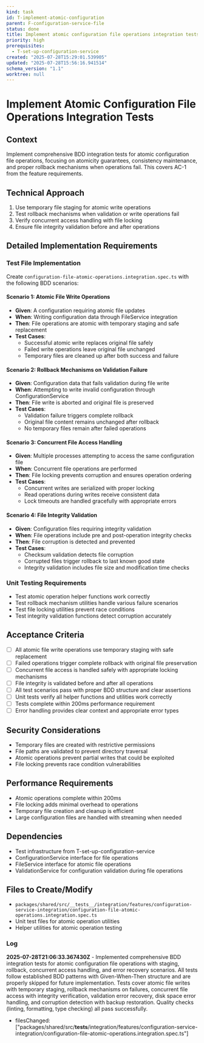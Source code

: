 ```yaml
---
kind: task
id: T-implement-atomic-configuration
parent: F-configuration-service-file
status: done
title: Implement atomic configuration file operations integration tests
priority: high
prerequisites:
  - T-set-up-configuration-service
created: "2025-07-28T15:29:01.539905"
updated: "2025-07-28T15:56:16.941514"
schema_version: "1.1"
worktree: null
---
```


# Implement Atomic Configuration File Operations Integration Tests

## Context

Implement comprehensive BDD integration tests for atomic configuration file operations, focusing on atomicity guarantees, consistency maintenance, and proper rollback mechanisms when operations fail. This covers AC-1 from the feature requirements.

## Technical Approach

1. Use temporary file staging for atomic write operations
2. Test rollback mechanisms when validation or write operations fail
3. Verify concurrent access handling with file locking
4. Ensure file integrity validation before and after operations

## Detailed Implementation Requirements

### Test File Implementation

Create `configuration-file-atomic-operations.integration.spec.ts` with the following BDD scenarios:

#### Scenario 1: Atomic File Write Operations

- **Given**: A configuration requiring atomic file updates
- **When**: Writing configuration data through FileService integration
- **Then**: File operations are atomic with temporary staging and safe replacement
- **Test Cases**:
  - Successful atomic write replaces original file safely
  - Failed write operations leave original file unchanged
  - Temporary files are cleaned up after both success and failure

#### Scenario 2: Rollback Mechanisms on Validation Failure

- **Given**: Configuration data that fails validation during file write
- **When**: Attempting to write invalid configuration through ConfigurationService
- **Then**: File write is aborted and original file is preserved
- **Test Cases**:
  - Validation failure triggers complete rollback
  - Original file content remains unchanged after rollback
  - No temporary files remain after failed operations

#### Scenario 3: Concurrent File Access Handling

- **Given**: Multiple processes attempting to access the same configuration file
- **When**: Concurrent file operations are performed
- **Then**: File locking prevents corruption and ensures operation ordering
- **Test Cases**:
  - Concurrent writes are serialized with proper locking
  - Read operations during writes receive consistent data
  - Lock timeouts are handled gracefully with appropriate errors

#### Scenario 4: File Integrity Validation

- **Given**: Configuration files requiring integrity validation
- **When**: File operations include pre and post-operation integrity checks
- **Then**: File corruption is detected and prevented
- **Test Cases**:
  - Checksum validation detects file corruption
  - Corrupted files trigger rollback to last known good state
  - Integrity validation includes file size and modification time checks

### Unit Testing Requirements

- Test atomic operation helper functions work correctly
- Test rollback mechanism utilities handle various failure scenarios
- Test file locking utilities prevent race conditions
- Test integrity validation functions detect corruption accurately

## Acceptance Criteria

- [ ] All atomic file write operations use temporary staging with safe replacement
- [ ] Failed operations trigger complete rollback with original file preservation
- [ ] Concurrent file access is handled safely with appropriate locking mechanisms
- [ ] File integrity is validated before and after all operations
- [ ] All test scenarios pass with proper BDD structure and clear assertions
- [ ] Unit tests verify all helper functions and utilities work correctly
- [ ] Tests complete within 200ms performance requirement
- [ ] Error handling provides clear context and appropriate error types

## Security Considerations

- Temporary files are created with restrictive permissions
- File paths are validated to prevent directory traversal
- Atomic operations prevent partial writes that could be exploited
- File locking prevents race condition vulnerabilities

## Performance Requirements

- Atomic operations complete within 200ms
- File locking adds minimal overhead to operations
- Temporary file creation and cleanup is efficient
- Large configuration files are handled with streaming when needed

## Dependencies

- Test infrastructure from T-set-up-configuration-service
- ConfigurationService interface for file operations
- FileService interface for atomic file operations
- ValidationService for configuration validation during file operations

## Files to Create/Modify

- `packages/shared/src/__tests__/integration/features/configuration-service-integration/configuration-file-atomic-operations.integration.spec.ts`
- Unit test files for atomic operation utilities
- Helper utilities for atomic operation testing

### Log

**2025-07-28T21:06:33.367430Z** - Implemented comprehensive BDD integration tests for atomic configuration file operations with staging, rollback, concurrent access handling, and error recovery scenarios. All tests follow established BDD patterns with Given-When-Then structure and are properly skipped for future implementation. Tests cover atomic file writes with temporary staging, rollback mechanisms on failures, concurrent file access with integrity verification, validation error recovery, disk space error handling, and corruption detection with backup restoration. Quality checks (linting, formatting, type checking) all pass successfully.

- filesChanged: ["packages/shared/src/__tests__/integration/features/configuration-service-integration/configuration-file-atomic-operations.integration.spec.ts"]
